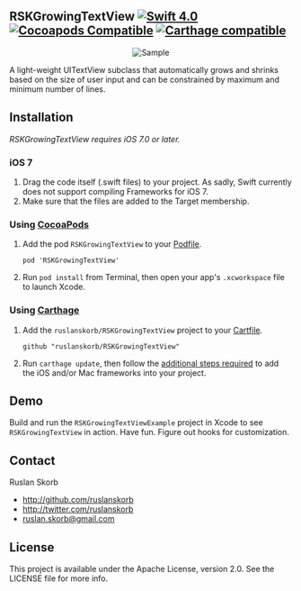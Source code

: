 ## RSKGrowingTextView [![Swift 4.0](https://img.shields.io/badge/Swift-4.0-orange.svg?style=flat)](https://developer.apple.com/swift/) [![Cocoapods Compatible](https://img.shields.io/cocoapods/v/RSKGrowingTextView.svg)](https://img.shields.io/cocoapods/v/RSKGrowingTextView.svg) [![Carthage compatible](https://img.shields.io/badge/Carthage-compatible-4BC51D.svg?style=flat)](https://github.com/ruslanskorb/RSKGrowingTextView)

<p align="center">
  <img src="RSKGrowingTextViewExample/RSKGrowingTextViewExample.gif" alt="Sample">
</p>

A light-weight UITextView subclass that automatically grows and shrinks based on the size of user input and can be constrained by maximum and minimum number of lines.

## Installation
*RSKGrowingTextView requires iOS 7.0 or later.*

### iOS 7

1.  Drag the code itself (.swift files) to your project. As sadly, Swift currently does not support compiling Frameworks for iOS 7.
2.  Make sure that the files are added to the Target membership.

### Using [CocoaPods](http://cocoapods.org)

1.  Add the pod `RSKGrowingTextView` to your [Podfile](http://guides.cocoapods.org/using/the-podfile.html).

        pod 'RSKGrowingTextView'

2.  Run `pod install` from Terminal, then open your app's `.xcworkspace` file to launch Xcode.

### Using [Carthage](https://github.com/Carthage/Carthage)

1.  Add the `ruslanskorb/RSKGrowingTextView` project to your [Cartfile](https://github.com/Carthage/Carthage/blob/master/Documentation/Artifacts.md#cartfile).

        github "ruslanskorb/RSKGrowingTextView"

2.  Run `carthage update`, then follow the [additional steps required](https://github.com/Carthage/Carthage#adding-frameworks-to-an-application) to add the iOS and/or Mac frameworks into your project.

## Demo

Build and run the `RSKGrowingTextViewExample` project in Xcode to see `RSKGrowingTextView` in action.
Have fun. Figure out hooks for customization.

## Contact

Ruslan Skorb

- http://github.com/ruslanskorb
- http://twitter.com/ruslanskorb
- ruslan.skorb@gmail.com

## License

This project is available under the Apache License, version 2.0. See the LICENSE file for more info.

